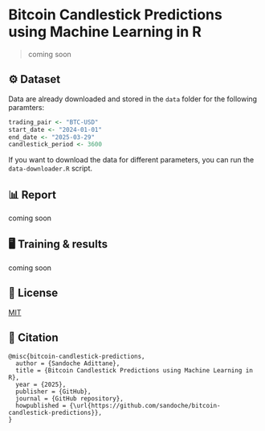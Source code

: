 # Bitcoin Candlestick Predictions using Machine Learning in R

> coming soon

## ⚙️ Dataset

Data are already downloaded and stored in the `data` folder for the following paramters:
```R
trading_pair <- "BTC-USD"
start_date <- "2024-01-01"
end_date <- "2025-03-29"
candlestick_period <- 3600
```

If you want to download the data for different parameters, you can run the `data-downloader.R` script.

## 📊 Report

coming soon

## 🖥️ Training & results

coming soon

## 📄 License

[MIT](LICENSE)

## 📖 Citation
```
@misc{bitcoin-candlestick-predictions,
  author = {Sandoche Adittane},
  title = {Bitcoin Candlestick Predictions using Machine Learning in R},
  year = {2025},
  publisher = {GitHub},
  journal = {GitHub repository},
  howpublished = {\url{https://github.com/sandoche/bitcoin-candlestick-predictions}},
}
```